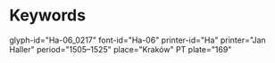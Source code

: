 # Keywords
glyph-id="Ha-06_0217"
font-id="Ha-06"
printer-id="Ha"
printer="Jan Haller"
period="1505–1525"
place="Kraków"
PT plate="169"
